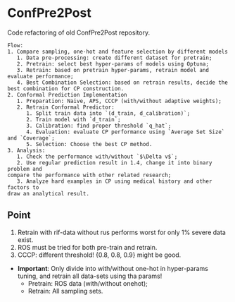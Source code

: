 # ConfPre2Post

Code refactoring of old ConfPre2Post repository.

```
Flow:
1. Compare sampling, one-hot and feature selection by different models
   1. Data pre-processing: create different dataset for pretrain;
   2. Pretrain: select best hyper-params of models using Optuna; 
   3. Retrain: based on pretrain hyper-params, retrain model and evaluate performance;
   4. Best Combination Selection: based on retrain results, decide the best combination for CP construction.
2. Conformal Prediction Implementation
   1. Preparation: Naive, APS, CCCP (with/without adaptive weights);
   2. Retrain Conformal Predictor:
      1. Split train data into `(d_train, d_calibration)`;
      2. Train model with `d_train`;
      3. Calibration: find proper threshold `q_hat`;
      4. Evaluation: evaluate CP performance using `Average Set Size` and `Coverage`;
      5. Selection: Choose the best CP method.
3. Analysis:
   1. Check the performance with/without `$\Delta v$`;
   2. Use regular prediction result in 1.4, change it into binary problem and 
compare the performance with other related research;
   3. Analyze hard examples in CP using medical history and other factors to
draw an analytical result.
```

## Point

1. Retrain with rif-data without rus performs worst for only 1% severe data exist.
2. ROS must be tried for both pre-train and retrain.
3. CCCP: different threshold! {0.8, 0.8, 0.9} might be good.


- **Important**: Only divide into with/without one-hot in hyper-params tuning, 
and retrain all data-sets using tha params!
  - Pretrain: ROS data (with/without onehot);
  - Retrain: All sampling sets.
